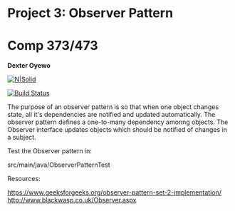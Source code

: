# Project 3: Observer Pattern
# Comp 373/473
**Dexter Oyewo**

[![N|Solid](https://cldup.com/dTxpPi9lDf.thumb.png)](https://nodesource.com/products/nsolid)

[![Build Status](https://travis-ci.org/joemccann/dillinger.svg?branch=master)](https://travis-ci.org/joemccann/dillinger)

The purpose of an observer pattern is so that when one object changes state, all it's dependencies are notified and updated automatically. The observer pattern defines a one-to-many dependency amonng objects. The Observer interface updates objects which should be notified of changes in a subject.

Test the Observer pattern in:

src/main/java/ObserverPatternTest

Resources:

https://www.geeksforgeeks.org/observer-pattern-set-2-implementation/
http://www.blackwasp.co.uk/Observer.aspx
